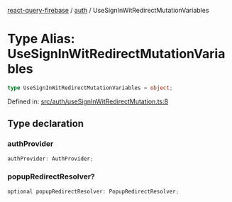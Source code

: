 [react-query-firebase](../../modules.md) / [auth](../index.md) / UseSignInWitRedirectMutationVariables

# Type Alias: UseSignInWitRedirectMutationVariables

```ts
type UseSignInWitRedirectMutationVariables = object;
```

Defined in: [src/auth/useSignInWitRedirectMutation.ts:8](https://github.com/vpishuk/react-query-firebase/blob/7fbf9b6c8d5aecd24bcbf362edabf19ee5b1c72c/src/auth/useSignInWitRedirectMutation.ts#L8)

## Type declaration

### authProvider

```ts
authProvider: AuthProvider;
```

### popupRedirectResolver?

```ts
optional popupRedirectResolver: PopupRedirectResolver;
```
